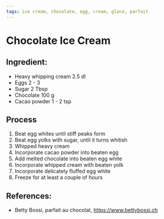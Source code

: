 ```yaml
---
tags: ice cream, chocolate, egg, cream, glace, parfait
---
```


# Chocolate Ice Cream

## Ingredient:
- Heavy whipping cream  2.5 dl
- Eggs                  2 - 3 
- Sugar                 2    Tbsp
- Chocolate             100  g
- Cacao powder          1 - 2 tsp

## Process
1. Beat egg whites until stiff peaks form
2. Beat egg yolks with sugar, until it turns whitish
3. Whipped heavy cream
4. Incorporate cacao powder into beaten egg
5. Add melted chocolate into beaten egg white
6. Incorporate whipped cream with beaten yolk
7. Incorporate delicately fluffed egg white
8. Freeze for at least a couple of hours

## References:
- Betty Bossi, parfait au chocolat, https://www.bettybossi.ch
